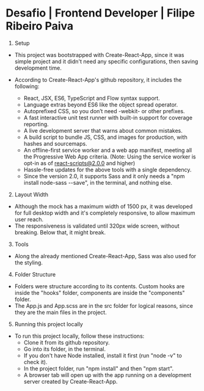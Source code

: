 # Desafio | Frontend Developer | Filipe Ribeiro Paiva

1. Setup
  - This project was bootstrapped with Create-React-App, since it was simple project and it didn't need any specific configurations, then saving development time.
  - According to Create-React-App's github repository, it includes the following:

    - React, JSX, ES6, TypeScript and Flow syntax support.
    - Language extras beyond ES6 like the object spread operator.
    - Autoprefixed CSS, so you don’t need -webkit- or other prefixes.
    - A fast interactive unit test runner with built-in support for coverage reporting.
    - A live development server that warns about common mistakes.
    - A build script to bundle JS, CSS, and images for production, with hashes and sourcemaps.
    - An offline-first service worker and a web app manifest, meeting all the Progressive Web App criteria. (Note: Using the service worker is opt-in as of react-scripts@2.0.0 and higher)
    - Hassle-free updates for the above tools with a single dependency.  
    - Since the version 2.0, it supports Sass and it only needs a "npm install node-sass --save", in the terminal, and nothing else.  

2. Layout Width
  - Although the mock has a maximum width of 1500 px, it was developed for full desktop width and it's completely responsive, to allow maximum user reach. 
  - The responsiveness is validated until 320px wide screen, without breaking. Below that, it might break.

3. Tools
  - Along the already mentioned Create-React-App, Sass was also used for the styling.

4. Folder Structure
  - Folders were structure according to its contents. Custom hooks are inside the "hooks" folder, components are inside the "components" folder.
  - The App.js and App.scss are in the src folder for logical reasons, since they are the main files in the project.

5. Running this project locally
  - To run this project locally, follow these instructions:
    - Clone it from its github repository.
    - Go into its folder, in the terminal.
    - If you don't have Node installed, install it first (run "node -v" to check it).
    - In the project folder, run "npm install" and then "npm start".
    - A browser tab will open up with the app running on a development server created by Create-React-App.

